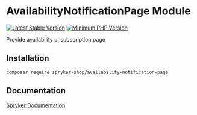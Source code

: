 # AvailabilityNotificationPage Module
[![Latest Stable Version](https://poser.pugx.org/spryker-shop/availability-notification-page/v/stable.svg)](https://packagist.org/packages/spryker-shop/availability-notification-page)
[![Minimum PHP Version](https://img.shields.io/badge/php-%3E%3D%208.0-8892BF.svg)](https://php.net/)

Provide availability unsubscription page

## Installation

```
composer require spryker-shop/availability-notification-page
```

## Documentation

[Spryker Documentation](https://docs.spryker.com)
